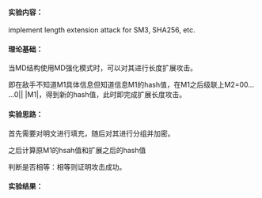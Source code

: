#### 实验内容：
implement length extension attack for SM3, SHA256, etc.
#### 理论基础：
当MD结构使用MD强化模式时，可以对其进行长度扩展攻击。

即在敌手不知道M1具体信息但知道信息M1的hash值，在M1之后级联上M2=00... ...0|| |M1|，得到新的hash值，此时即完成扩展长度攻击。

#### 实验思路：
首先需要对明文进行填充，随后对其进行分组并加密。

之后计算原M1的hsah值和扩展之后的hash值

判断是否相等：相等则证明攻击成功。
#### 实验结果：
